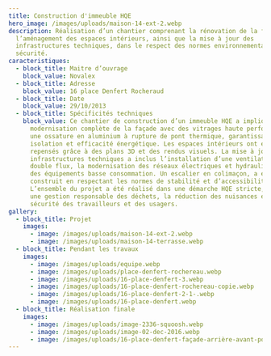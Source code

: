 ```yaml
---
title: Construction d'immeuble HQE
hero_image: /images/uploads/maison-14-ext-2.webp
description: Réalisation d’un chantier comprenant la rénovation de la façade,
  l’aménagement des espaces intérieurs, ainsi que la mise à jour des
  infrastructures techniques, dans le respect des normes environnementales et de
  sécurité.
caracteristiques:
  - block_title: Maitre d’ouvrage
    block_value: Novalex
  - block_title: Adresse
    block_value: 16 place Denfert Rocheraud
  - block_title: Date
    block_value: 29/10/2013
  - block_title: Spécificités techniques
    block_value: Ce chantier de construction d’un immeuble HQE a impliqué la
      modernisation complète de la façade avec des vitrages haute performance et
      une ossature en aluminium à rupture de pont thermique, garantissant
      isolation et efficacité énergétique. Les espaces intérieurs ont été
      repensés grâce à des plans 3D et des rendus visuels. La mise à jour des
      infrastructures techniques a inclus l’installation d’une ventilation
      double flux, la modernisation des réseaux électriques et hydrauliques avec
      des équipements basse consommation. Un escalier en colimaçon, a été
      construit en respectant les normes de stabilité et d’accessibilité.
      L’ensemble du projet a été réalisé dans une démarche HQE stricte, assurant
      une gestion responsable des déchets, la réduction des nuisances et la
      sécurité des travailleurs et des usagers.
gallery:
  - block_title: Projet
    images:
      - image: /images/uploads/maison-14-ext-2.webp
      - image: /images/uploads/maison-14-terrasse.webp
  - block_title: Pendant les travaux
    images:
      - image: /images/uploads/equipe.webp
      - image: /images/uploads/place-denfert-rochereau.webp
      - image: /images/uploads/16-place-denfert-3.webp
      - image: /images/uploads/16-place-denfert-rochereau-copie.webp
      - image: /images/uploads/16-place-denfert-2-1-.webp
      - image: /images/uploads/16-place-denfert.webp
  - block_title: Réalisation finale
    images:
      - image: /images/uploads/image-2336-squoosh.webp
      - image: /images/uploads/image-02-dec-2016.webp
      - image: /images/uploads/16-place-denfert-façade-arrière-avant-pose-persienne-.webp
---
```

